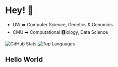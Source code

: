 # Hey! 👻
* UW ➡️ Computer Science, Genetics & Genomics				
* CMU ➡️ Computational 🅱️iology, Data Science			

![GitHub Stats](https://github-readme-stats.vercel.app/api?username=matthewwolff&include_all_commits=true&include_private=true&hide=contribs&show_icons=true&&line_height=40)
![Top Languages](https://github-readme-stats.vercel.app/api/top-langs/?username=matthewwolff&show_icons=true&hide=R,JavaScript,MATLAB&langs_count=7)

## Hello World
